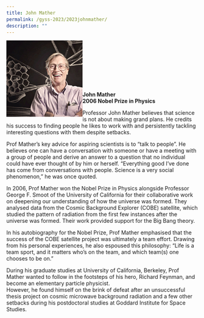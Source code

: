 ```yaml
---
title: John Mather
permalink: /gyss-2023/2023johnmather/
description: ""
---
```

<img src="/images/GYSS%202022/john%20mather.jpg" alt="John Mather" align="left" style="width:200px">
<br>
<br>
<br>
<br>
<br>
<br>
<br>

**John Mather** <br>
**2006 Nobel Prize in Physics**

Professor John Mather believes that science is not about making grand plans. He credits his success to finding people he likes to work with and persistently tackling interesting questions with them despite setbacks.&nbsp;  
  
Prof Mather’s key advice for aspiring scientists is to “talk to people”. He believes one can have a conversation with someone or have a meeting with a group of people and derive an answer to a question that no individual could have ever thought of by him or herself. “Everything good I’ve done has come from conversations with people. Science is a very social phenomenon,” he was once quoted.&nbsp;  
  
In 2006, Prof Mather won the Nobel Prize in Physics alongside Professor George F. Smoot of the University of California for their collaborative work on deepening our understanding of how the universe was formed. They analysed data from the Cosmic Background Explorer (COBE) satellite, which studied the pattern of radiation from the first few instances after the universe was formed. Their work provided support for the Big Bang theory.  
  
In his autobiography for the Nobel Prize, Prof Mather emphasised that the success of the COBE satellite project was ultimately a team effort. Drawing from his personal experiences, he also espoused this philosophy: “Life is a team sport, and it matters who’s on the team, and which team(s) one chooses to be on.”&nbsp;  
  
During his graduate studies at University of California, Berkeley, Prof Mather wanted to follow in the footsteps of his hero, Richard Feynman, and become an elementary particle physicist.&nbsp;  
However, he found himself on the brink of defeat after an unsuccessful thesis project on cosmic microwave background radiation and a few other setbacks during his postdoctoral studies at Goddard Institute for Space Studies.